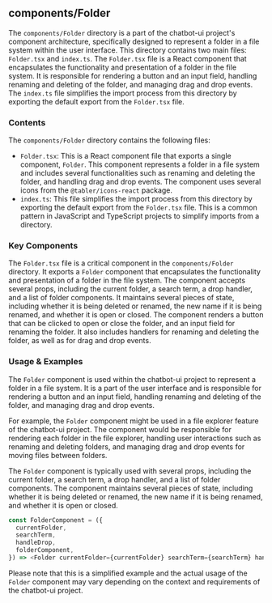 
## components/Folder

The `components/Folder` directory is a part of the chatbot-ui project's component architecture, specifically designed to represent a folder in a file system within the user interface. This directory contains two main files: `Folder.tsx` and `index.ts`. The `Folder.tsx` file is a React component that encapsulates the functionality and presentation of a folder in the file system. It is responsible for rendering a button and an input field, handling renaming and deleting of the folder, and managing drag and drop events. The `index.ts` file simplifies the import process from this directory by exporting the default export from the `Folder.tsx` file.

### Contents

The `components/Folder` directory contains the following files:

- `Folder.tsx`: This is a React component file that exports a single component, `Folder`. This component represents a folder in a file system and includes several functionalities such as renaming and deleting the folder, and handling drag and drop events. The component uses several icons from the `@tabler/icons-react` package.
- `index.ts`: This file simplifies the import process from this directory by exporting the default export from the `Folder.tsx` file. This is a common pattern in JavaScript and TypeScript projects to simplify imports from a directory.

### Key Components

The `Folder.tsx` file is a critical component in the `components/Folder` directory. It exports a `Folder` component that encapsulates the functionality and presentation of a folder in the file system. The component accepts several props, including the current folder, a search term, a drop handler, and a list of folder components. It maintains several pieces of state, including whether it is being deleted or renamed, the new name if it is being renamed, and whether it is open or closed. The component renders a button that can be clicked to open or close the folder, and an input field for renaming the folder. It also includes handlers for renaming and deleting the folder, as well as for drag and drop events.

### Usage & Examples

The `Folder` component is used within the chatbot-ui project to represent a folder in a file system. It is a part of the user interface and is responsible for rendering a button and an input field, handling renaming and deleting of the folder, and managing drag and drop events.

For example, the `Folder` component might be used in a file explorer feature of the chatbot-ui project. The component would be responsible for rendering each folder in the file explorer, handling user interactions such as renaming and deleting folders, and managing drag and drop events for moving files between folders.

The `Folder` component is typically used with several props, including the current folder, a search term, a drop handler, and a list of folder components. The component maintains several pieces of state, including whether it is being deleted or renamed, the new name if it is being renamed, and whether it is open or closed.

```typescript
const FolderComponent = ({
  currentFolder,
  searchTerm,
  handleDrop,
  folderComponent,
}) => <Folder currentFolder={currentFolder} searchTerm={searchTerm} handleDrop={handleDrop} folderComponent={folderComponent} />;
```

Please note that this is a simplified example and the actual usage of the `Folder` component may vary depending on the context and requirements of the chatbot-ui project.
